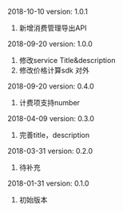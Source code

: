 2018-10-10 version: 1.0.1
1. 新增消费管理导出API

2018-09-20 version: 1.0.0
1. 修改service Title&description
2. 修改价格计算sdk 对外

2018-09-20 version: 0.4.0
1. 计费项支持number

2018-04-09 version: 0.3.0
1. 完善title，description

2018-03-31 version: 0.2.0
1. 待补充

2018-01-31 version: 0.1.0
1. 初始版本
